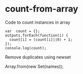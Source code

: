 # count-from-array
Code to count instances in array


    var  count = {};
    outputs.forEach(function(i) {
      count[i] = (count[i]||0) + 1;
    });
    console.log(count);

Remove duplicates using newset

Array.from(new Set(names));
